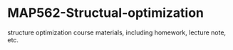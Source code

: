 # MAP562-Structual-optimization
structure optimization course materials, including homework, lecture note, etc.
